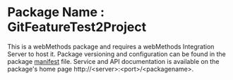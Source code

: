 # Package Name : GitFeatureTest2Project
This is a webMethods package and requires a webMethods Integration Server to host it. Package versioning and configuration can be found in the package [manifest](./GitFeatureTest2Project/manifest.v3) file. Service and API documentation is available on the package's home page http://&lt;server&gt;:&lt;port&gt;/&lt;packagename>.